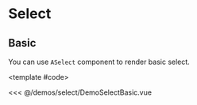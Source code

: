 # Select

<!-- 👉 Basic -->
<Demo>

## Basic

You can use `ASelect` component to render basic select.

<div class="grid grid-cols-2">
    <div>
        <DemoSelectBasic />
    </div>
</div>

<template #code>

<<< @/demos/select/DemoSelectBasic.vue

</template>

</Demo>
